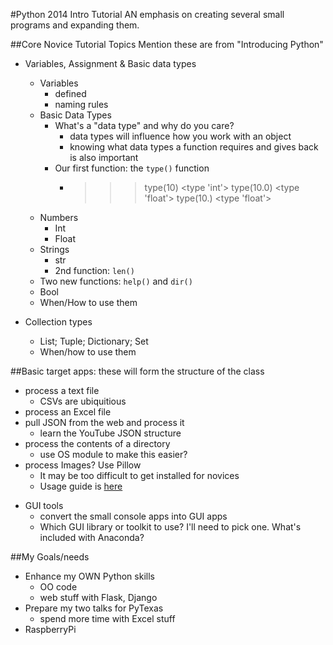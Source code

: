 #Python 2014 Intro Tutorial
AN emphasis on creating several small programs and expanding them.


##Core Novice Tutorial Topics
Mention these are from "Introducing Python"
-  Variables, Assignment & Basic data types
    +  Variables
        *  defined
        *  naming rules
    +  Basic Data Types
        *  What's a "data type" and why do you care?
            -  data types will influence how you work with an object
            -  knowing what data types a function requires and gives back is also important
        *  Our first function: the `type()` function
            -  >>> type(10)
                <type 'int'>
                >>> type(10.0)
                <type 'float'>
                >>> type(10.)
                <type 'float'>
    +  Numbers
        +   Int
        +   Float
    +   Strings
        *   str
        *   2nd function: `len()`
    +   Two new functions: `help()` and `dir()`
    +   Bool
    +  When/How to use them

-  Collection types
    +  List; Tuple; Dictionary; Set
    +  When/how to use them


##Basic target apps: these will form the structure of the class
+  process a text file
    *  CSVs are ubiquitious
+  process an Excel file
+  pull JSON from the web and process it
    *  learn the YouTube JSON structure
+  process the contents of a directory
    *  use OS module to make this easier?
+  process Images? Use Pillow
    *  It may be too difficult to get installed for novices
    *  Usage guide is [here](https://pillow.readthedocs.org/en/latest/guides.html)
*  GUI tools
    -  convert the small console apps into GUI apps
    -  Which GUI library or toolkit to use? I'll need to pick one. What's included with Anaconda?

##My Goals/needs
-  Enhance my OWN Python skills
    +  OO code
    +  web stuff with Flask, Django
-  Prepare my two talks for PyTexas
    +  spend more time with Excel stuff
-  RaspberryPi
